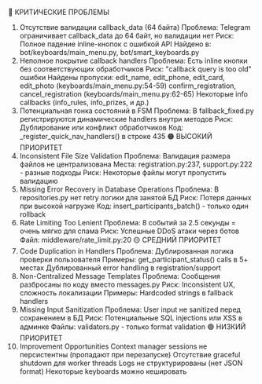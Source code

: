 🔴 КРИТИЧЕСКИЕ ПРОБЛЕМЫ
1. Отсутствие валидации callback_data (64 байта)
Проблема: Telegram ограничивает callback_data до 64 байт, но валидации нет
Риск: Полное падение inline-кнопок с ошибкой API
Найдено в: bot/keyboards/main_menu.py, bot/smart_keyboards.py
2. Неполное покрытие callback handlers
Проблема: Есть inline кнопки без соответствующих обработчиков
Риск: "callback query is too old" ошибки
Найдены пропуски:
edit_name, edit_phone, edit_card, edit_photo (keyboards/main_menu.py:54-59)
confirm_registration, cancel_registration (keyboards/main_menu.py:62-65)
Некоторые info callbacks (info_rules, info_prizes, и др.)
3. Потенциальная гонка состояний в FSM
Проблема: В fallback_fixed.py регистрируются динамические handlers внутри методов
Риск: Дублирование или конфликт обработчиков
Код: _register_quick_nav_handlers() в строке 435
🟠 ВЫСОКИЙ ПРИОРИТЕТ
4. Inconsistent File Size Validation
Проблема: Валидация размера файлов не централизована
Места: registration.py:237, support.py:222 - разные подходы
Риск: Некоторые файлы могут пропустить валидацию
5. Missing Error Recovery in Database Operations
Проблема: В repositories.py нет retry логики для занятой БД
Риск: Потеря данных при высокой нагрузке
Код: insert_participants_batch() - только один rollback
6. Rate Limiting Too Lenient
Проблема: 8 событий за 2.5 секунды = очень мягко для спама
Риск: Успешные DDoS атаки через ботов
Файл: middleware/rate_limit.py:20
🟡 СРЕДНИЙ ПРИОРИТЕТ
7. Code Duplication in Handlers
Проблема: Дублированная логика проверки пользователя
Примеры:
get_participant_status() calls в 5+ местах
Дублированный error handling в registration/support
8. Non-Centralized Message Templates
Проблема: Сообщения разбросаны по коду вместо messages.py
Риск: Inconsistent UX, сложность локализации
Примеры: Hardcoded strings в fallback handlers
9. Missing Input Sanitization
Проблема: User input не sanitized перед сохранением в БД
Риск: Потенциальные SQL injections или XSS в админке
Файлы: validators.py - только format validation
🟢 НИЗКИЙ ПРИОРИТЕТ
10. Improvement Opportunities
Context manager sessions не персистентны (пропадают при перезапуске)
Отсутствие graceful shutdown для worker threads
Logs не структурированы (нет JSON format)
Некоторые keyboards можно кешировать